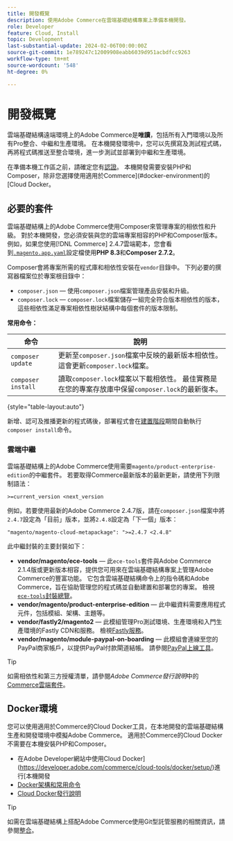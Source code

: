 ```yaml
---
title: 開發概覽
description: 使用Adobe Commerce在雲端基礎結構專案上準備本機開發。
role: Developer
feature: Cloud, Install
topic: Development
last-substantial-update: 2024-02-06T00:00:00Z
source-git-commit: 1e789247c12009908eabb6039d951acbdfcc9263
workflow-type: tm+mt
source-wordcount: '548'
ht-degree: 0%

---
```


# 開發概覽

雲端基礎結構遠端環境上的Adobe Commerce是&#x200B;**唯讀**，包括所有入門環境以及所有Pro整合、中繼和生產環境。 在本機開發環境中，您可以先撰寫及測試程式碼，再將程式碼推送至整合環境，進一步測試並部署到中繼和生產環境。

在準備本機工作區之前，請確定您有[認證](../../get-started/prepare-workspace.md)。 本機開發需要安裝PHP和Composer，除非您選擇使用適用於Commerce](#docker-environment)的[Cloud Docker。

## 必要的套件

雲端基礎結構上的Adobe Commerce使用Composer來管理專案的相依性和升級。 對於本機開發，您必須安裝與您的雲端專案相容的PHP和Composer版本。 例如，如果您使用[!DNL Commerce] 2.4.7雲端範本，您會看到[`.magento.app.yaml`](https://github.com/magento/magento-cloud/blob/2.4.7/.magento.app.yaml)設定檔使用&#x200B;**PHP 8.3**&#x200B;和&#x200B;**Composer 2.7.2**。

Composer會將專案所需的程式庫和相依性安裝在`vendor`目錄中。 下列必要的撰寫器檔案位於專案根目錄中：

- `composer.json` — 使用`composer.json`檔案管理產品安裝和升級。
- `composer.lock` — `composer.lock`檔案儲存一組完全符合版本相依性的版本，這些相依性滿足專案相依性樹狀結構中每個套件的版本限制。

**常用命令：**

| 命令 | 說明 |
|--------------------|----------------------------------------------------------------------------------------------------------------------------------------------------------|
| `composer update` | 更新至`composer.json`檔案中反映的最新版本相依性。 這會更新`composer.lock`檔案。 |
| `composer install` | 讀取`composer.lock`檔案以下載相依性。 最佳實務是在您的專案存放庫中保留`composer.lock`的最新復本。 |

{style="table-layout:auto"}

新增、認可及推播更新的程式碼後，部署程式會在[建置階段](../deploy/process.md#build-phase-build-phase)期間自動執行`composer install`命令。

### 雲端中繼

雲端基礎結構上的Adobe Commerce使用需要`magento/product-enterprise-edition`的中繼套件。 若要取得Commerce最新版本的最新更新，請使用下列限制語法：

```text
>=current_version <next_version
```

例如，若要使用最新的Adobe Commerce 2.4.7版，請在`composer.json`檔案中將`2.4.7`設定為「目前」版本，並將`2.4.8`設定為「下一個」版本：

```text
"magento/magento-cloud-metapackage": ">=2.4.7 <2.4.8"
```

此中繼封裝的主要封裝如下：

- **vendor/magento/ece-tools** — 此`ece-tools`套件與Adobe Commerce 2.1.4版或更新版本相容，提供您可用來在雲端基礎結構專案上管理Adobe Commerce的豐富功能。 它包含雲端基礎結構命令上的指令碼和Adobe Commerce，旨在協助管理您的程式碼並自動建置和部署您的專案。 檢視[`ece-tools`封裝總覽](../dev-tools/package-overview.md)。
- **vendor/magento/product-enterprise-edition** — 此中繼資料需要應用程式元件，包括模組、架構、主題等。
- **vendor/fastly2/magento2** — 此模組管理Pro測試環境、生產環境和入門生產環境的Fastly CDN和服務。 檢視[Fastly服務](/help/cloud-guide/cdn/fastly.md#fastly-cdn-module-for-magento-2)。
- **vendor/magento/module-paypal-on-boarding** — 此模組會連線至您的PayPal商家帳戶，以提供PayPal付款閘道結帳。 請參閱[PayPal上線工具](../store/paypal.md)。

>[!TIP]
>
>如需相依性和第三方授權清單，請參閱&#x200B;_Adobe Commerce發行說明_&#x200B;中的[Commerce雲端套件](/help/cloud-guide/release-notes/cloud-packages.md)。

## Docker環境

您可以使用適用於Commerce的Cloud Docker工具，在本地開發的雲端基礎結構生產和開發環境中模擬Adobe Commerce。 適用於Commerce的Cloud Docker不需要在本機安裝PHP和Composer。

- 在Adobe Developer網站中使用Cloud Docker](https://developer.adobe.com/commerce/cloud-tools/docker/setup/)進行[本機開發
- [Docker架構和常用命令](../dev-tools/cloud-docker.md)
- [Cloud Docker發行說明](../release-notes/cloud-docker.md)

>[!TIP]
>
>如需在雲端基礎結構上搭配Adobe Commerce使用Git型託管服務的相關資訊，請參閱[整合](../integrations/overview.md)。
